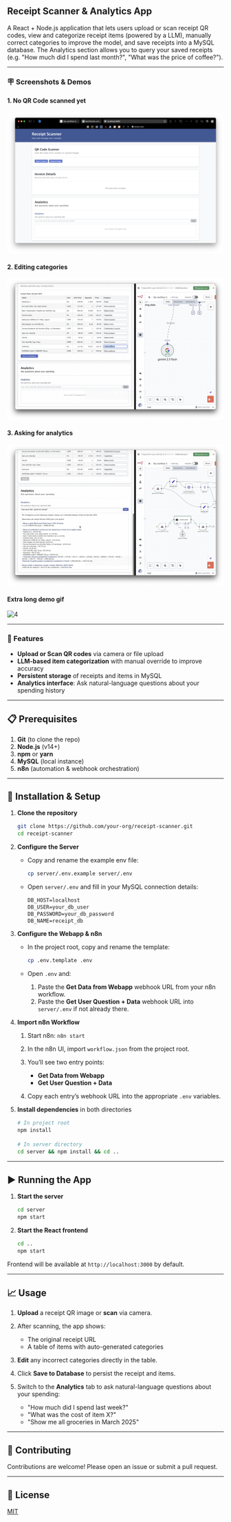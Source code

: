 ## Receipt Scanner & Analytics App

A React + Node.js application that lets users upload or scan receipt QR codes, view and categorize receipt items (powered by a LLM), manually correct categories to improve the model, and save receipts into a MySQL database. The Analytics section allows you to query your saved receipts (e.g. "How much did I spend last month?", "What was the price of coffee?").

---
### 🪧 Screenshots & Demos
#### 1. No QR Code scanned yet
![1](./assets/sc3.png)
#### 2. Editing categories
![2](./assets/sc1.png)
#### 3. Asking for analytics
![3](./assets/sc2.png)
#### Extra long demo gif
![4](./assets/gif.gif)

---
### 🚀 Features

* **Upload or Scan QR codes** via camera or file upload
* **LLM-based item categorization** with manual override to improve accuracy
* **Persistent storage** of receipts and items in MySQL
* **Analytics interface**: Ask natural-language questions about your spending history

---

## 📋 Prerequisites

1. **Git** (to clone the repo)
2. **Node.js** (v14+)
3. **npm** or **yarn**
4. **MySQL** (local instance)
5. **n8n** (automation & webhook orchestration)

---

## 🔧 Installation & Setup

1. **Clone the repository**

   ```bash
   git clone https://github.com/your-org/receipt-scanner.git
   cd receipt-scanner
   ```

2. **Configure the Server**

   * Copy and rename the example env file:

     ```bash
     cp server/.env.example server/.env
     ```
   * Open `server/.env` and fill in your MySQL connection details:

     ```env
     DB_HOST=localhost
     DB_USER=your_db_user
     DB_PASSWORD=your_db_password
     DB_NAME=receipt_db
     ```

3. **Configure the Webapp & n8n**

   * In the project root, copy and rename the template:

     ```bash
     cp .env.template .env
     ```
   * Open `.env` and:

     1. Paste the **Get Data from Webapp** webhook URL from your n8n workflow.
     2. Paste the **Get User Question + Data** webhook URL into `server/.env` if not already there.

4. **Import n8n Workflow**

   1. Start n8n: `n8n start`
   2. In the n8n UI, import `workflow.json` from the project root.
   3. You’ll see two entry points:

      * **Get Data from Webapp**
      * **Get User Question + Data**
   4. Copy each entry’s webhook URL into the appropriate `.env` variables.

5. **Install dependencies** in both directories

   ```bash
   # In project root
   npm install

   # In server directory
   cd server && npm install && cd ..
   ```

---

## ▶️ Running the App

1. **Start the server**

   ```bash
   cd server
   npm start
   ```

2. **Start the React frontend**

   ```bash
   cd ..
   npm start
   ```

Frontend will be available at `http://localhost:3000` by default.

---

## 📈 Usage

1. **Upload** a receipt QR image or **scan** via camera.
2. After scanning, the app shows:

   * The original receipt URL
   * A table of items with auto-generated categories
3. **Edit** any incorrect categories directly in the table.
4. Click **Save to Database** to persist the receipt and items.
5. Switch to the **Analytics** tab to ask natural-language questions about your spending:

   * "How much did I spend last week?"
   * "What was the cost of item X?"
   * "Show me all groceries in March 2025"

---

## 🤝 Contributing

Contributions are welcome! Please open an issue or submit a pull request.

---

## 📄 License

[MIT](LICENSE)
